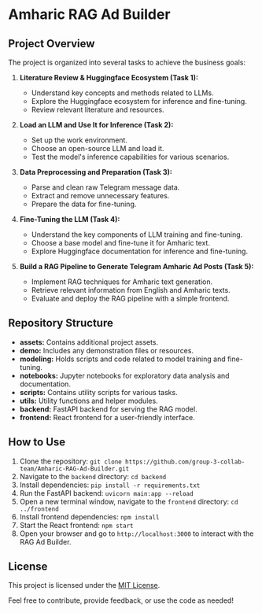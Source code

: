 # Amharic RAG Ad Builder
## Project Overview

The project is organized into several tasks to achieve the business goals:

1. **Literature Review & Huggingface Ecosystem (Task 1):**
   - Understand key concepts and methods related to LLMs.
   - Explore the Huggingface ecosystem for inference and fine-tuning.
   - Review relevant literature and resources.

2. **Load an LLM and Use It for Inference (Task 2):**
   - Set up the work environment.
   - Choose an open-source LLM and load it.
   - Test the model's inference capabilities for various scenarios.

3. **Data Preprocessing and Preparation (Task 3):**
   - Parse and clean raw Telegram message data.
   - Extract and remove unnecessary features.
   - Prepare the data for fine-tuning.

4. **Fine-Tuning the LLM (Task 4):**
   - Understand the key components of LLM training and fine-tuning.
   - Choose a base model and fine-tune it for Amharic text.
   - Explore Huggingface documentation for inference and fine-tuning.

5. **Build a RAG Pipeline to Generate Telegram Amharic Ad Posts (Task 5):**
   - Implement RAG techniques for Amharic text generation.
   - Retrieve relevant information from English and Amharic texts.
   - Evaluate and deploy the RAG pipeline with a simple frontend.

## Repository Structure

- **assets:** Contains additional project assets.
- **demo:** Includes any demonstration files or resources.
- **modeling:** Holds scripts and code related to model training and fine-tuning.
- **notebooks:** Jupyter notebooks for exploratory data analysis and documentation.
- **scripts:** Contains utility scripts for various tasks.
- **utils:** Utility functions and helper modules.
- **backend:** FastAPI backend for serving the RAG model.
- **frontend:** React frontend for a user-friendly interface.

## How to Use

1. Clone the repository: `git clone https://github.com/group-3-collab-team/Amharic-RAG-Ad-Builder.git`
2. Navigate to the `backend` directory: `cd backend`
3. Install dependencies: `pip install -r requirements.txt`
4. Run the FastAPI backend: `uvicorn main:app --reload`
5. Open a new terminal window, navigate to the `frontend` directory: `cd ../frontend`
6. Install frontend dependencies: `npm install`
7. Start the React frontend: `npm start`
8. Open your browser and go to `http://localhost:3000` to interact with the RAG Ad Builder.

## License

This project is licensed under the [MIT License](LICENSE).

Feel free to contribute, provide feedback, or use the code as needed!
